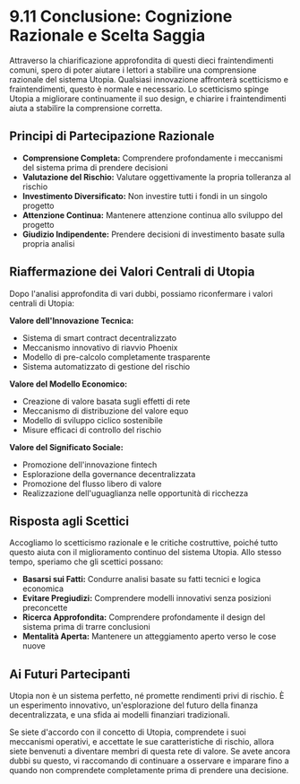 # 9.11 Conclusione: Cognizione Razionale e Scelta Saggia

Attraverso la chiarificazione approfondita di questi dieci fraintendimenti comuni, spero di poter aiutare i lettori a stabilire una comprensione razionale del sistema Utopia. Qualsiasi innovazione affronterà scetticismo e fraintendimenti, questo è normale e necessario. Lo scetticismo spinge Utopia a migliorare continuamente il suo design, e chiarire i fraintendimenti aiuta a stabilire la comprensione corretta.

## Principi di Partecipazione Razionale

- **Comprensione Completa:** Comprendere profondamente i meccanismi del sistema prima di prendere decisioni
- **Valutazione del Rischio:** Valutare oggettivamente la propria tolleranza al rischio
- **Investimento Diversificato:** Non investire tutti i fondi in un singolo progetto
- **Attenzione Continua:** Mantenere attenzione continua allo sviluppo del progetto
- **Giudizio Indipendente:** Prendere decisioni di investimento basate sulla propria analisi

## Riaffermazione dei Valori Centrali di Utopia

Dopo l'analisi approfondita di vari dubbi, possiamo riconfermare i valori centrali di Utopia:

**Valore dell'Innovazione Tecnica:**
- Sistema di smart contract decentralizzato
- Meccanismo innovativo di riavvio Phoenix
- Modello di pre-calcolo completamente trasparente
- Sistema automatizzato di gestione del rischio

**Valore del Modello Economico:**
- Creazione di valore basata sugli effetti di rete
- Meccanismo di distribuzione del valore equo
- Modello di sviluppo ciclico sostenibile
- Misure efficaci di controllo del rischio

**Valore del Significato Sociale:**
- Promozione dell'innovazione fintech
- Esplorazione della governance decentralizzata
- Promozione del flusso libero di valore
- Realizzazione dell'uguaglianza nelle opportunità di ricchezza

## Risposta agli Scettici

Accogliamo lo scetticismo razionale e le critiche costruttive, poiché tutto questo aiuta con il miglioramento continuo del sistema Utopia. Allo stesso tempo, speriamo che gli scettici possano:

- **Basarsi sui Fatti:** Condurre analisi basate su fatti tecnici e logica economica
- **Evitare Pregiudizi:** Comprendere modelli innovativi senza posizioni preconcette
- **Ricerca Approfondita:** Comprendere profondamente il design del sistema prima di trarre conclusioni
- **Mentalità Aperta:** Mantenere un atteggiamento aperto verso le cose nuove

## Ai Futuri Partecipanti

Utopia non è un sistema perfetto, né promette rendimenti privi di rischio. È un esperimento innovativo, un'esplorazione del futuro della finanza decentralizzata, e una sfida ai modelli finanziari tradizionali.

Se siete d'accordo con il concetto di Utopia, comprendete i suoi meccanismi operativi, e accettate le sue caratteristiche di rischio, allora siete benvenuti a diventare membri di questa rete di valore. Se avete ancora dubbi su questo, vi raccomando di continuare a osservare e imparare fino a quando non comprendete completamente prima di prendere una decisione.